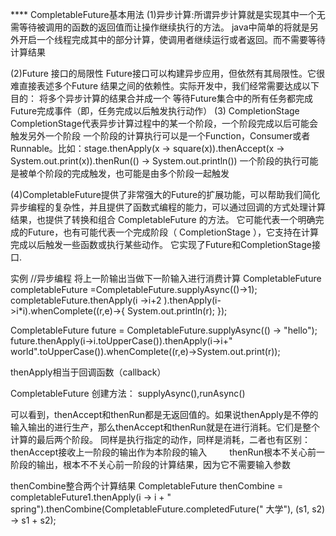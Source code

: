 **** CompletableFuture基本用法 
(1)异步计算:所谓异步计算就是实现其中一个无需等待被调用的函数的返回值而让操作继续执行的方法。
java中简单的将就是另外开启一个线程完成其中的部分计算，使调用者继续运行或者返回。而不需要等待计算结果

(2)Future 接口的局限性
Future接口可以构建异步应用，但依然有其局限性。它很难直接表述多个Future 结果之间的依赖性。实际开发中，我们经常需要达成以下目的：
将多个异步计算的结果合并成一个
等待Future集合中的所有任务都完成
Future完成事件（即，任务完成以后触发执行动作）
(3) CompletionStage
CompletionStage代表异步计算过程中的某一个阶段，一个阶段完成以后可能会触发另外一个阶段
一个阶段的计算执行可以是一个Function，Consumer或者Runnable。比如：stage.thenApply(x -> square(x)).thenAccept(x -> System.out.print(x)).thenRun(() -> System.out.println())
一个阶段的执行可能是被单个阶段的完成触发，也可能是由多个阶段一起触发

(4)CompletableFuture提供了非常强大的Future的扩展功能，可以帮助我们简化异步编程的复杂性，并且提供了函数式编程的能力，可以通过回调的方式处理计算结果，也提供了转换和组合 CompletableFuture 的方法。
它可能代表一个明确完成的Future，也有可能代表一个完成阶段（ CompletionStage ），它支持在计算完成以后触发一些函数或执行某些动作。
它实现了Future和CompletionStage接口.

实例
//异步编程   将上一阶输出当做下一阶输入进行消费计算
        CompletableFuture<Integer> completableFuture =CompletableFuture.supplyAsync(()->1);
        completableFuture.thenApply(i ->i+2 ).thenApply(i->i*i).whenComplete((r,e)->{
            System.out.println(r);
        });
        
CompletableFuture<String> future = CompletableFuture.supplyAsync(() -> "hello");
future.thenApply(i->i.toUpperCase()).thenApply(i->i+" world".toUpperCase()).whenComplete((r,e)->System.out.print(r));
 
 thenApply相当于回调函数（callback）
 
 CompletableFuture 创建方法：
   supplyAsync(),runAsync()
   
 可以看到，thenAccept和thenRun都是无返回值的。如果说thenApply是不停的输入输出的进行生产，那么thenAccept和thenRun就是在进行消耗。它们是整个计算的最后两个阶段。
 同样是执行指定的动作，同样是消耗，二者也有区别：
 thenAccept接收上一阶段的输出作为本阶段的输入 　　
 thenRun根本不关心前一阶段的输出，根本不不关心前一阶段的计算结果，因为它不需要输入参数  
 
 thenCombine整合两个计算结果
 CompletableFuture<String> thenCombine = completableFuture1.thenApply(i -> i + " spring").thenCombine(CompletableFuture.completedFuture("  大学"), (s1, s2) -> s1 + s2);